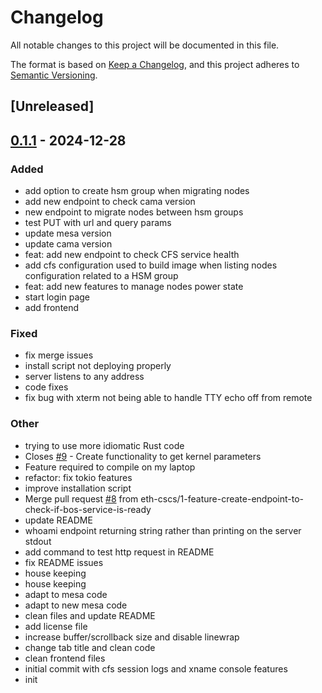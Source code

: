 # Changelog

All notable changes to this project will be documented in this file.

The format is based on [Keep a Changelog](https://keepachangelog.com/en/1.0.0/),
and this project adheres to [Semantic Versioning](https://semver.org/spec/v2.0.0.html).

## [Unreleased]

## [0.1.1](https://git.cscs.ch/msopena/cama/releases/tag/v0.1.1) - 2024-12-28

### Added

- add option to create hsm group when migrating nodes
- add new endpoint to check cama version
- new endpoint to migrate nodes between hsm groups
- test PUT with url and query params
- update mesa version
- update cama version
- feat: add new endpoint to check CFS service health
- add cfs configuration used to build image when listing nodes configuration related to a HSM group
- feat: add new features to manage nodes power state
- start login page
- add frontend

### Fixed

- fix merge issues
- install script not deploying properly
- server listens to any address
- code fixes
- fix bug with xterm not being able to handle TTY echo off from remote

### Other

- trying to use more idiomatic Rust code
- Closes [#9](https://git.cscs.ch/msopena/cama/pulls/9) - Create functionality to get kernel parameters
- Feature required to compile on my laptop
- refactor: fix tokio features
- improve installation script
- Merge pull request [#8](https://git.cscs.ch/msopena/cama/pulls/8) from eth-cscs/1-feature-create-endpoint-to-check-if-bos-service-is-ready
- update README
- whoami endpoint returning string rather than printing on the server stdout
- add command to test http request in README
- fix README issues
- house keeping
- house keeping
- adapt to mesa code
- adapt to new mesa code
- clean files and update README
- add license file
- increase buffer/scrollback size and disable linewrap
- change tab title and clean code
- clean frontend files
- initial commit with cfs session logs and xname console features
- init
